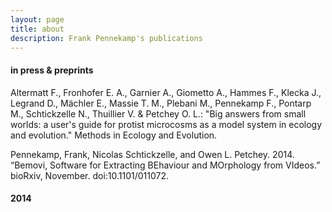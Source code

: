 ```yaml
---
layout: page
title: about
description: Frank Pennekamp's publications
---
```


#### in press & preprints
Altermatt F., Fronhofer E. A., Garnier A., Giometto A., Hammes F., Klecka J., Legrand D., 
Mächler E., Massie T. M., Plebani M., Pennekamp F., Pontarp M., Schtickzelle N., 
Thuillier V. & Petchey O. L.: 
"Big answers from small worlds: a user's guide for protist microcosms as a model system 
in ecology and evolution." 
Methods in Ecology and Evolution.

Pennekamp, Frank, Nicolas Schtickzelle, and Owen L. Petchey. 2014. 
“Bemovi, Software for Extracting BEhaviour and MOrphology from VIdeos.” 
bioRxiv, November. doi:10.1101/011072.

#### 2014
